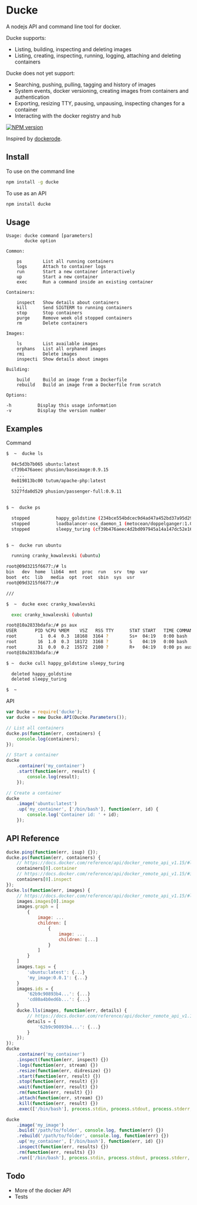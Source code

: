 # Ducke

A nodejs API and command line tool for docker.

Ducke supports:
- Listing, building, inspecting and deleting images
- Listing, creating, inspecting, running, logging, attaching and deleting containers

Ducke does not yet support:
- Searching, pushing, pulling, tagging and history of images
- System events, docker versioning, creating images from containers and authentication
- Exporting, resizing TTY, pausing, unpausing, inspecting changes for a container
- Interacting with the docker registry and hub

[![NPM version](https://badge.fury.io/js/ducke.svg)](http://badge.fury.io/js/ducke)

Inspired by [dockerode](https://github.com/apocas/dockerode/).

## Install

To use on the command line

```sh
npm install -g ducke
```

To use as an API

```sh
npm install ducke
```

## Usage

```
Usage: ducke command [parameters]
       ducke option

Common:

    ps        List all running containers
    logs      Attach to container logs
    run       Start a new container interactively
    up        Start a new container
    exec      Run a command inside an existing container

Containers:

    inspect   Show details about containers
    kill      Send SIGTERM to running containers
    stop      Stop containers
    purge     Remove week old stopped containers
    rm        Delete containers

Images:

    ls        List available images
    orphans   List all orphaned images
    rmi       Delete images
    inspecti  Show details about images

Building:

    build     Build an image from a Dockerfile
    rebuild   Build an image from a Dockerfile from scratch

Options:

-h          Display this usage information
-v          Display the version number
```

## Examples

Command

```sh
$  ~  ducke ls

  04c5d3b7b065 ubuntu:latest
  cf39b476aeec phusion/baseimage:0.9.15
    ...
  0e819813bc00 tutum/apache-php:latest
    ...
  5327fda0d529 phusion/passenger-full:0.9.11
  
```

```sh
$ ~  ducke ps

  stopped          happy_goldstine (234bce554bdcec9d4ad47a452bd37a95d291d825138421730aa06017da9c8412)
  stopped          loadbalancer-osx_daemon_1 (metocean/doppelganger:1.0.3)
  stopped          sleepy_turing (cf39b476aeec4d2bd097945a14a147dc52e16bd88511ed931357a5cd6f6590de)
  
```

```sh
$ ~  ducke run ubuntu

  running cranky_kowalevski (ubuntu)

root@09d3215f6677:/# ls
bin   dev  home  lib64  mnt  proc  run   srv  tmp  var
boot  etc  lib   media  opt  root  sbin  sys  usr
root@09d3215f6677:/#

///

$  ~  ducke exec cranky_kowalevski

  exec cranky_kowalevski (ubuntu)

root@10a2833bdafa:/# ps aux
USER       PID %CPU %MEM    VSZ   RSS TTY      STAT START   TIME COMMAND
root         1  0.4  0.3  18168  3164 ?        Ss+  04:19   0:00 bash
root        16  1.0  0.3  18172  3168 ?        S    04:19   0:00 bash
root        31  0.0  0.2  15572  2100 ?        R+   04:19   0:00 ps aux
root@10a2833bdafa:/#

```

```sh
$ ~  ducke cull happy_goldstine sleepy_turing

  deleted happy_goldstine
  deleted sleepy_turing

$  ~
```

API

```js
var Ducke = require('ducke');
var ducke = new Ducke.API(Ducke.Parameters());

// List all containers
ducke.ps(function(err, containers) {
    console.log(containers);
});

// Start a container
ducke
    .container('my_container')
    .start(function(err, result) {
        console.log(result);
    });

// Create a container
ducke
    .image('ubuntu:latest')
    .up('my_container', ['/bin/bash'], function(err, id) {
        console.log('Container id: ' + id);
    });
```

## API Reference

```js
ducke.ping(function(err, isup) {});
ducke.ps(function(err, containers) {
    // https://docs.docker.com/reference/api/docker_remote_api_v1.15/#list-containers
    containers[0].container
    // https://docs.docker.com/reference/api/docker_remote_api_v1.15/#inspect-a-container
    containers[0].inspect
});
ducke.ls(function(err, images) {
    // https://docs.docker.com/reference/api/docker_remote_api_v1.15/#list-images
    images.images[0].image
    images.graph = [
        {
            image: ...
            children: [
                {
                    image: ...
                    children: [...]
                }
            ]
        }
    ]
    images.tags = {
        'ubuntu:latest': {...}
        'my_image:0.0.1': {...}
    }
    images.ids = {
        '62b9c90893b4...': {...}
        'cd80a4b0ed6b...': {...}
    }
    ducke.lls(images, function(err, details) {
        // https://docs.docker.com/reference/api/docker_remote_api_v1.15/#inspect-an-image
        details = {
            '62b9c90893b4...': {...}
        }
    });
});
ducke
    .container('my_container')
    .inspect(function(err, inspect) {})
    .logs(function(err, stream) {})
    .resize(function(err, didresize) {})
    .start(function(err, result) {})
    .stop(function(err, result) {})
    .wait(function(err, result) {})
    .rm(function(err, result) {})
    .attach(function(err, stream) {})
    .kill(function(err, result) {})
    .exec(['/bin/bash'], process.stdin, process.stdout, process.stderr, function(err, code) {});

ducke
    .image('my_image')
    .build('/path/to/folder', console.log, function(err) {})
    .rebuild('/path/to/folder', console.log, function(err) {})
    .up('my_container', ['/bin/bash'], function(err, id) {})
    .inspect(function(err, results) {})
    .rm(function(err, results) {})
    .run(['/bin/bash'], process.stdin, process.stdout, process.stderr, function(err, code) {})
```

## Todo

- More of the docker API
- Tests
